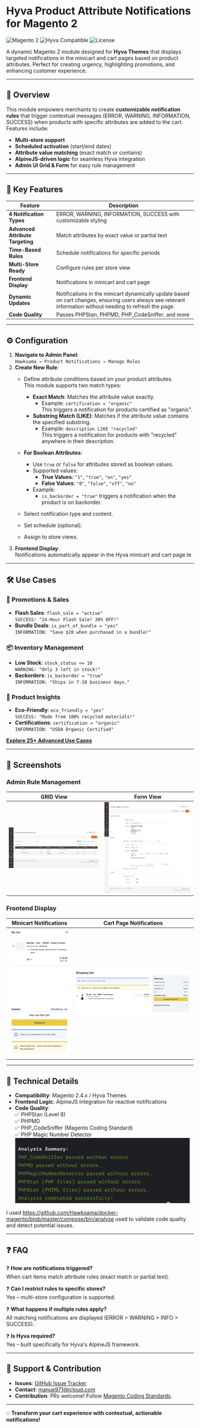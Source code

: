 # Hyva Product Attribute Notifications for Magento 2

![Magento 2](https://img.shields.io/badge/Magento-2.4-brightgreen)
![Hyva Compatible](https://img.shields.io/badge/Hyva-Themes-9cf)
![License](https://img.shields.io/badge/License-MIT-blue)

A dynamic Magento 2 module designed for **Hyva Themes** that displays targeted notifications in the minicart and cart pages based on product attributes. Perfect for creating urgency, highlighting promotions, and enhancing customer experience.

---

## 🌟 Overview

This module empowers merchants to create **customizable notification rules** that trigger contextual messages (ERROR, WARNING, INFORMATION, SUCCESS) when products with specific attributes are added to the cart. Features include:

- **Multi-store support**
- **Scheduled activation** (start/end dates)
- **Attribute value matching** (exact match or contains)
- **AlpineJS-driven logic** for seamless Hyva integration
- **Admin UI Grid & Form** for easy rule management

---

## 🚀 Key Features

| Feature | Description |
|---------|-------------|
| **4 Notification Types** | ERROR, WARNING, INFORMATION, SUCCESS with customizable styling |
| **Advanced Attribute Targeting** | Match attributes by exact value or partial text |
| **Time-Based Rules** | Schedule notifications for specific periods |
| **Multi-Store Ready** | Configure rules per store view |
| **Frontend Display** | Notifications in minicart and cart page |
|**Dynamic Updates** |	Notifications in the minicart dynamically update based on cart changes, ensuring users always see relevant information without needing to refresh the page.|
| **Code Quality** | Passes PHPStan, PHPMD, PHP_CodeSniffer, and more |

---

## ⚙️ Configuration

1. **Navigate to Admin Panel**:  
   `Hawksama → Product Notifications → Manage Rules`
2. **Create New Rule**:
    - Define attribute conditions based on your product attributes.  
      This module supports two match types:
        - **Exact Match**: Matches the attribute value exactly.
            - Example: `certification = "organic"`  
              This triggers a notification for products certified as "organic".
        - **Substring Match (LIKE)**: Matches if the attribute value contains the specified substring.
            - Example: `description LIKE "recycled"`  
              This triggers a notification for products with "recycled" anywhere in their description.

    - **For Boolean Attributes**:
        - Use `true` or `false` for attributes stored as boolean values.
        - Supported values:
            - **True Values**: `"1"`, `"true"`, `"on"`, `"yes"`
            - **False Values**: `"0"`, `"false"`, `"off"`, `"no"`
        - Example:
            - `is_backorder = "true"` triggers a notification when the product is on backorder.
    - Select notification type and content.
    - Set schedule (optional).
    - Assign to store views.
3. **Frontend Display**:  
   Notifications automatically appear in the Hyva minicart and cart page.te

---

## 🛠 Use Cases

### 🎯 Promotions & Sales
- **Flash Sales**: `flash_sale = "active"`  
  `SUCCESS: "24-Hour Flash Sale! 30% OFF!"`
- **Bundle Deals**: `is_part_of_bundle = "yes"`  
  `INFORMATION: "Save $20 when purchased in a bundle!"`

### 📦 Inventory Management
- **Low Stock**: `stock_status <= 10`  
  `WARNING: "Only 3 left in stock!"`
- **Backorders**: `is_backorder = "true"`  
  `INFORMATION: "Ships in 7-10 business days."`

### 🌱 Product Insights
- **Eco-Friendly**: `eco_friendly = "yes"`  
  `SUCCESS: "Made from 100% recycled materials!"`
- **Certifications**: `certification = "organic"`  
  `INFORMATION: "USDA Organic Certified"`

**[Explore 25+ Advanced Use Cases](USE_CASES.md)**


---

## 📸 Screenshots

### Admin Rule Management
| GRID View                              | Form View                              |
|----------------------------------------|----------------------------------------|
| ![Admin GRID](media/admin-ui-grid.png) | ![Admin Form](media/admin-ui-form.png) |

### Frontend Display
| Minicart Notifications             | Cart Page Notifications    |
|------------------------------------|----------------------------|
| ![Minicart](media/fe-minicart.png) | ![Cart](media/fe-cart.png) |

---


## 🧰 Technical Details

- **Compatibility**: Magento 2.4.x / Hyva Themes
- **Frontend Logic**: AlpineJS integration for reactive notifications
- **Code Quality**:  
  ✅ PHPStan (Level 8)  
  ✅ PHPMD  
  ✅ PHP_CodeSniffer (Magento Coding Standard)  
  ✅ PHP Magic Number Detector
  ![Code Analysis](media/code-analysis.png)

I used https://github.com/Hawksama/docker-magento/blob/master/compose/bin/analyse used to validate code quality and detect potential issues.

---

## ❓ FAQ

❓ **How are notifications triggered?**  
When cart items match attribute rules (exact match or partial text).

❓ **Can I restrict rules to specific stores?**  
Yes – multi-store configuration is supported.

❓ **What happens if multiple rules apply?**  
All matching notifications are displayed (ERROR > WARNING > INFO > SUCCESS).

❓ **Is Hyva required?**  
Yes – built specifically for Hyva's AlpineJS framework.

---

## 📮 Support & Contribution

- **Issues**: [GitHub Issue Tracker](https://github.com/Hawksama/HyvaProductRuleNotifier/issues)
- **Contact**: manue971@icloud.com
- **Contribution**: PRs welcome! Follow [Magento Coding Standards](https://developer.adobe.com/commerce/php/coding-standards/).

---

💡 **Transform your cart experience with contextual, actionable notifications!**
